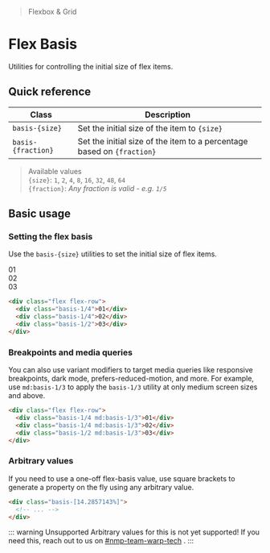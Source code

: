 > Flexbox & Grid

# Flex Basis
Utilities for controlling the initial size of flex items.

## Quick reference

| Class              | Description                                                            |
| ------------------ | ---------------------------------------------------------------------- |
| `basis-{size}`     | Set the initial size of the item to `{size}`                           |
| `basis-{fraction}` | Set the initial size of the item to a percentage based on `{fraction}` |

> Available values <br />
> `{size}`: `1`, `2`, `4`, `8`, `16`, `32`, `48`, `64` <br />
> `{fraction}`: _Any fraction is valid - e.g. `1/5`_

## Basic usage
### Setting the flex basis
Use the `basis-{size}` utilities to set the initial size of flex items.

<container>
  <box class="flex gap-24">
    <div class="basis-1/4 bg-fuchsia-500 ex-box">01</div>
    <div class="basis-1/4 bg-fuchsia-500 ex-box">02</div>
    <div class="basis-1/2 bg-fuchsia-500 ex-box">03</div>
  </box>
</container>

```html
<div class="flex flex-row">
  <div class="basis-1/4">01</div>
  <div class="basis-1/4">02</div>
  <div class="basis-1/2">03</div>
</div>
```

### Breakpoints and media queries
You can also use variant modifiers to target media queries like responsive breakpoints, dark mode, prefers-reduced-motion, and more. For example, use `md:basis-1/3` to apply the `basis-1/3` utility at only medium screen sizes and above.

```html
<div class="flex flex-row">
  <div class="basis-1/4 md:basis-1/3">01</div>
  <div class="basis-1/4 md:basis-1/3">02</div>
  <div class="basis-1/2 md:basis-1/3">03</div>
</div>
```

### Arbitrary values
If you need to use a one-off flex-basis value, use square brackets to generate a property on the fly using any arbitrary value.

```html
<div class="basis-[14.2857143%]">
  <!-- ... -->
</div>
```

::: warning Unsupported
Arbitrary values for this is not yet supported! If you need this, reach out to us on [#nmp-team-warp-tech](https://sch-chat.slack.com/archives/C04LG5UTCTT) .
:::

